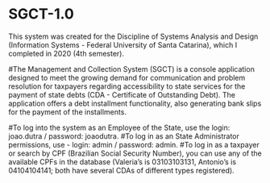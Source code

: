# SGCT-1.0

This system was created for the Discipline of Systems Analysis and Design (Information Systems - Federal University of Santa Catarina), which I completed in 2020 (4th semester).

#The Management and Collection System (SGCT) is a console application designed to meet the growing demand for communication and problem resolution for taxpayers regarding accessibility to state services for the payment of state debts (CDA - Certificate of Outstanding Debt). The application offers a debt installment functionality, also generating bank slips for the payment of the installments.

#To log into the system as an Employee of the State, use the login: joao.dutra / password: joaodutra.
#To log in as an State Administrator permissions, use - login: admin / password: admin.
#To log in as a taxpayer or search by CPF (Brazilian Social Security Number), you can use any of the available CPFs in the database (Valeria’s is 03103103131, Antonio’s is 04104104141; both have several CDAs of different types registered).
#
